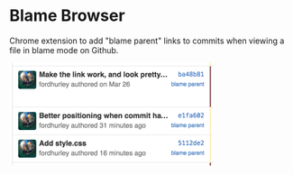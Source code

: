 Blame Browser
==============

Chrome extension to add "blame parent" links to commits when viewing a file in
blame mode on Github.

<img src="screenshot.png" width="362">
